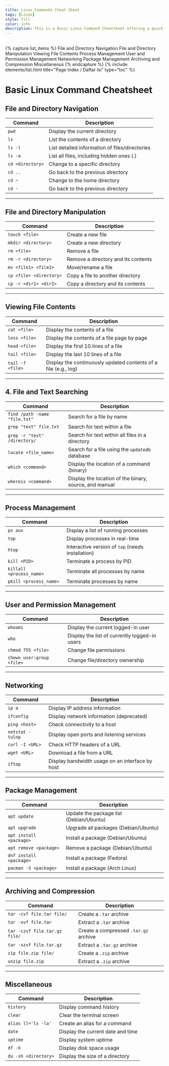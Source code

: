 ```yaml
---
title: Linux Commands Cheat Sheet
tags: [Linux]
style: fill
color: info
description: This is a Basic Linux Command Cheatsheet offering a quick reference for common Linux commands. It covers tasks like file management, navigation, process management, networking, and more, making it useful for developers, system administrators, or anyone working with Linux systems.
---
```


<br>
{% capture list_items %}
File and Directory Navigation
File and Directory Manipulation
Viewing File Contents
Process Management
User and Permission Management
Networking
Package Management
Archiving and Compression
Miscellaneous
{% endcapture %}
{% include elements/list.html title="Page Index / Daftar Isi" type="toc" %}

# Basic Linux Command Cheatsheet

## File and Directory Navigation

| Command            | Description                                |
|--------------------|--------------------------------------------|
| `pwd`              | Display the current directory              |
| `ls`               | List the contents of a directory           |
| `ls -l`            | List detailed information of files/directories |
| `ls -a`            | List all files, including hidden ones (.) |
| `cd <directory>`   | Change to a specific directory             |
| `cd ..`            | Go back to the previous directory          |
| `cd ~`             | Change to the home directory               |
| `cd -`             | Go back to the previous directory          |

---

## File and Directory Manipulation

| Command              | Description                                        |
|----------------------|----------------------------------------------------|
| `touch <file>`       | Create a new file                                  |
| `mkdir <directory>`  | Create a new directory                             |
| `rm <file>`          | Remove a file                                      |
| `rm -r <directory>`  | Remove a directory and its contents                |
| `mv <file1> <file2>` | Move/rename a file                                 |
| `cp <file> <directory>` | Copy a file to another directory                   |
| `cp -r <dir1> <dir2>` | Copy a directory and its contents                  |

---

## Viewing File Contents

| Command            | Description                                |
|--------------------|--------------------------------------------|
| `cat <file>`       | Display the contents of a file             |
| `less <file>`      | Display the contents of a file page by page |
| `head <file>`      | Display the first 10 lines of a file       |
| `tail <file>`      | Display the last 10 lines of a file        |
| `tail -f <file>`   | Display the continuously updated contents of a file (e.g., log) |

---

## 4. File and Text Searching

| Command                     | Description                                          |
|-----------------------------|------------------------------------------------------|
| `find /path -name "file.txt"` | Search for a file by name                           |
| `grep "text" file.txt`      | Search for text within a file                       |
| `grep -r "text" /directory/` | Search for text within all files in a directory     |
| `locate <file_name>`         | Search for a file using the `updatedb` database     |
| `which <command>`            | Display the location of a command (binary)          |
| `whereis <command>`          | Display the location of the binary, source, and manual |

---

## Process Management

| Command               | Description                                       |
|-----------------------|---------------------------------------------------|
| `ps aux`              | Display a list of running processes               |
| `top`                 | Display processes in real-time                    |
| `htop`                | Interactive version of `top` (needs installation) |
| `kill <PID>`          | Terminate a process by PID                        |
| `killall <process_name>` | Terminate all processes by name                   |
| `pkill <process_name>` | Terminate processes by name                       |

---

## User and Permission Management

| Command                   | Description                                            |
|---------------------------|--------------------------------------------------------|
| `whoami`                  | Display the current logged-in user                      |
| `who`                     | Display the list of currently logged-in users          |
| `chmod 755 <file>`        | Change file permissions                                 |
| `chown user:group <file>` | Change file/directory ownership                        |

---

## Networking

| Command            | Description                                      |
|--------------------|--------------------------------------------------|
| `ip a`             | Display IP address information                   |
| `ifconfig`         | Display network information (deprecated)         |
| `ping <host>`      | Check connectivity to a host                     |
| `netstat -tulnp`   | Display open ports and listening services        |
| `curl -I <URL>`    | Check HTTP headers of a URL                      |
| `wget <URL>`       | Download a file from a URL                       |
| `iftop`             | Display bandwidth usage on an interface by host   |

---

## Package Management

| Command               | Description                                          |
|-----------------------|------------------------------------------------------|
| `apt update`          | Update the package list (Debian/Ubuntu)              |
| `apt upgrade`         | Upgrade all packages (Debian/Ubuntu)                 |
| `apt install <package>` | Install a package (Debian/Ubuntu)                   |
| `apt remove <package>`  | Remove a package (Debian/Ubuntu)                    |
| `dnf install <package>` | Install a package (Fedora)                         |
| `pacman -S <package>`   | Install a package (Arch Linux)                      |

---

## Archiving and Compression

| Command                      | Description                                          |
|------------------------------|------------------------------------------------------|
| `tar -cvf file.tar file/`     | Create a `.tar` archive                              |
| `tar -xvf file.tar`           | Extract a `.tar` archive                             |
| `tar -czvf file.tar.gz file/` | Create a compressed `.tar.gz` archive                |
| `tar -xzvf file.tar.gz`       | Extract a `.tar.gz` archive                          |
| `zip file.zip file/`          | Create a `.zip` archive                              |
| `unzip file.zip`              | Extract a `.zip` archive                             |

---

## Miscellaneous

| Command            | Description                                       |
|--------------------|---------------------------------------------------|
| `history`          | Display command history                          |
| `clear`            | Clear the terminal screen                        |
| `alias ll='ls -la'` | Create an alias for a command                    |
| `date`             | Display the current date and time                |
| `uptime`           | Display system uptime                            |
| `df -h`            | Display disk space usage                         |
| `du -sh <directory>` | Display the size of a directory                  |